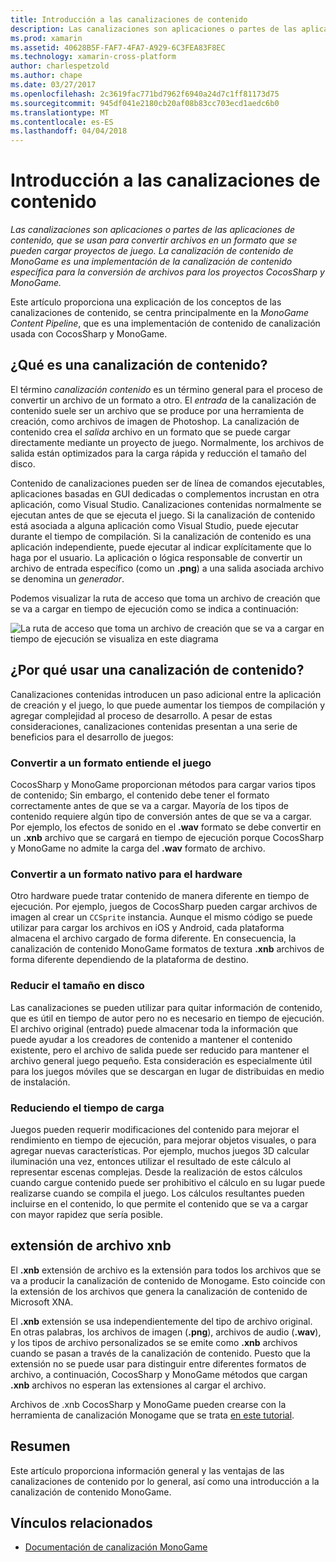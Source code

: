 ```yaml
---
title: Introducción a las canalizaciones de contenido
description: Las canalizaciones son aplicaciones o partes de las aplicaciones de contenido, que se usan para convertir archivos en un formato que se pueden cargar proyectos de juego. La canalización de contenido de MonoGame es una implementación de la canalización de contenido específica para la conversión de archivos para los proyectos CocosSharp y MonoGame.
ms.prod: xamarin
ms.assetid: 40628B5F-FAF7-4FA7-A929-6C3FEA83F8EC
ms.technology: xamarin-cross-platform
author: charlespetzold
ms.author: chape
ms.date: 03/27/2017
ms.openlocfilehash: 2c3619fac771bd7962f6940a24d7c1ff81173d75
ms.sourcegitcommit: 945df041e2180cb20af08b83cc703ecd1aedc6b0
ms.translationtype: MT
ms.contentlocale: es-ES
ms.lasthandoff: 04/04/2018
---
```

# <a name="introduction-to-content-pipelines"></a>Introducción a las canalizaciones de contenido

_Las canalizaciones son aplicaciones o partes de las aplicaciones de contenido, que se usan para convertir archivos en un formato que se pueden cargar proyectos de juego. La canalización de contenido de MonoGame es una implementación de la canalización de contenido específica para la conversión de archivos para los proyectos CocosSharp y MonoGame._

Este artículo proporciona una explicación de los conceptos de las canalizaciones de contenido, se centra principalmente en la *MonoGame Content Pipeline*, que es una implementación de contenido de canalización usada con CocosSharp y MonoGame.


## <a name="what-is-a-content-pipeline"></a>¿Qué es una canalización de contenido?

El término *canalización contenido* es un término general para el proceso de convertir un archivo de un formato a otro. El *entrada* de la canalización de contenido suele ser un archivo que se produce por una herramienta de creación, como archivos de imagen de Photoshop. La canalización de contenido crea el *salida* archivo en un formato que se puede cargar directamente mediante un proyecto de juego. Normalmente, los archivos de salida están optimizados para la carga rápida y reducción el tamaño del disco.

Contenido de canalizaciones pueden ser de línea de comandos ejecutables, aplicaciones basadas en GUI dedicadas o complementos incrustan en otra aplicación, como Visual Studio. Canalizaciones contenidas normalmente se ejecutan antes de que se ejecuta el juego. Si la canalización de contenido está asociada a alguna aplicación como Visual Studio, puede ejecutar durante el tiempo de compilación. Si la canalización de contenido es una aplicación independiente, puede ejecutar al indicar explícitamente que lo haga por el usuario. La aplicación o lógica responsable de convertir un archivo de entrada específico (como un **.png**) a una salida asociada archivo se denomina un *generador*. 

Podemos visualizar la ruta de acceso que toma un archivo de creación que se va a cargar en tiempo de ejecución como se indica a continuación:

![](introduction-images/image1.png "La ruta de acceso que toma un archivo de creación que se va a cargar en tiempo de ejecución se visualiza en este diagrama")

## <a name="why-use-a-content-pipeline"></a>¿Por qué usar una canalización de contenido?

Canalizaciones contenidas introducen un paso adicional entre la aplicación de creación y el juego, lo que puede aumentar los tiempos de compilación y agregar complejidad al proceso de desarrollo. A pesar de estas consideraciones, canalizaciones contenidas presentan a una serie de beneficios para el desarrollo de juegos:


### <a name="converting-to-a-format-understood-by-the-game"></a>Convertir a un formato entiende el juego

CocosSharp y MonoGame proporcionan métodos para cargar varios tipos de contenido; Sin embargo, el contenido debe tener el formato correctamente antes de que se va a cargar. Mayoría de los tipos de contenido requiere algún tipo de conversión antes de que se va a cargar. Por ejemplo, los efectos de sonido en el **.wav** formato se debe convertir en un **.xnb** archivo que se cargará en tiempo de ejecución porque CocosSharp y MonoGame no admite la carga del **.wav** formato de archivo.


### <a name="converting-to-a-format-native-to-the-hardware"></a>Convertir a un formato nativo para el hardware

Otro hardware puede tratar contenido de manera diferente en tiempo de ejecución. Por ejemplo, juegos de CocosSharp pueden cargar archivos de imagen al crear un `CCSprite` instancia. Aunque el mismo código se puede utilizar para cargar los archivos en iOS y Android, cada plataforma almacena el archivo cargado de forma diferente. En consecuencia, la canalización de contenido MonoGame formatos de textura **.xnb** archivos de forma diferente dependiendo de la plataforma de destino.


### <a name="reducing-size-on-disk"></a>Reducir el tamaño en disco 

Las canalizaciones se pueden utilizar para quitar información de contenido, que es útil en tiempo de autor pero no es necesario en tiempo de ejecución. El archivo original (entrado) puede almacenar toda la información que puede ayudar a los creadores de contenido a mantener el contenido existente, pero el archivo de salida puede ser reducido para mantener el archivo general juego pequeño. Esta consideración es especialmente útil para los juegos móviles que se descargan en lugar de distribuidas en medio de instalación.


### <a name="reducing-load-time"></a>Reduciendo el tiempo de carga

Juegos pueden requerir modificaciones del contenido para mejorar el rendimiento en tiempo de ejecución, para mejorar objetos visuales, o para agregar nuevas características. Por ejemplo, muchos juegos 3D calcular iluminación una vez, entonces utilizar el resultado de este cálculo al representar escenas complejas. Desde la realización de estos cálculos cuando cargue contenido puede ser prohibitivo el cálculo en su lugar puede realizarse cuando se compila el juego. Los cálculos resultantes pueden incluirse en el contenido, lo que permite el contenido que se va a cargar con mayor rapidez que sería posible. 


## <a name="xnb-file-extension"></a>extensión de archivo xnb

El **.xnb** extensión de archivo es la extensión para todos los archivos que se va a producir la canalización de contenido de Monogame. Esto coincide con la extensión de los archivos que genera la canalización de contenido de Microsoft XNA.

El **.xnb** extensión se usa independientemente del tipo de archivo original. En otras palabras, los archivos de imagen (**.png**), archivos de audio (**.wav**), y los tipos de archivo personalizados se se emite como **.xnb** archivos cuando se pasan a través de la canalización de contenido. Puesto que la extensión no se puede usar para distinguir entre diferentes formatos de archivo, a continuación, CocosSharp y MonoGame métodos que cargan **.xnb** archivos no esperan las extensiones al cargar el archivo.

Archivos de .xnb CocosSharp y MonoGame pueden crearse con la herramienta de canalización Monogame que se trata [en este tutorial](~/graphics-games/cocossharp/content-pipeline/walkthrough.md).


## <a name="summary"></a>Resumen

Este artículo proporciona información general y las ventajas de las canalizaciones de contenido por lo general, así como una introducción a la canalización de contenido MonoGame.

## <a name="related-links"></a>Vínculos relacionados

- [Documentación de canalización MonoGame](http://www.monogame.net/documentation/?page=Pipeline)
